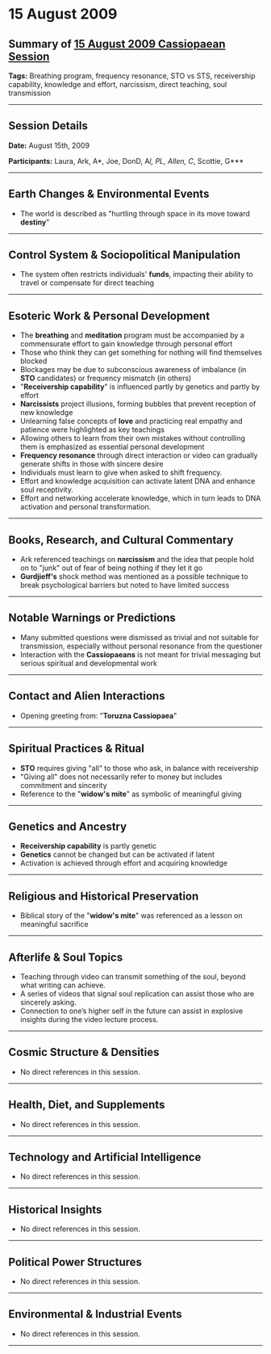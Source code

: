 # 15 August 2009

## Summary of [15 August 2009 Cassiopaean Session](https://cassiopaea.org/forum/threads/session-15-august-2009.13298/)

**Tags:** Breathing program, frequency resonance, STO vs STS, receivership capability, knowledge and effort, narcissism, direct teaching, soul transmission

---


## Session Details

**Date:** August 15th, 2009

**Participants:** Laura, Ark, A*, Joe, DonD, A*l, PL, Allen, C*, Scottie, G***

---


## Earth Changes & Environmental Events

- The world is described as "hurtling through space in its move toward **destiny**"

---


## Control System & Sociopolitical Manipulation

- The system often restricts individuals' **funds**, impacting their ability to travel or compensate for direct teaching

---


## Esoteric Work & Personal Development

- The **breathing** and **meditation** program must be accompanied by a commensurate effort to gain knowledge through personal effort
- Those who think they can get something for nothing will find themselves blocked
- Blockages may be due to subconscious awareness of imbalance (in **STO** candidates) or frequency mismatch (in others)
- "**Receivership capability**" is influenced partly by genetics and partly by effort
- **Narcissists** project illusions, forming bubbles that prevent reception of new knowledge
- Unlearning false concepts of **love** and practicing real empathy and patience were highlighted as key teachings
- Allowing others to learn from their own mistakes without controlling them is emphasized as essential personal development
- **Frequency resonance** through direct interaction or video can gradually generate shifts in those with sincere desire
- Individuals must learn to give when asked to shift frequency.
- Effort and knowledge acquisition can activate latent DNA and enhance soul receptivity.
- Effort and networking accelerate knowledge, which in turn leads to DNA activation and personal transformation.

---


## Books, Research, and Cultural Commentary

- Ark referenced teachings on **narcissism** and the idea that people hold on to "junk" out of fear of being nothing if they let it go
- **Gurdjieff's** shock method was mentioned as a possible technique to break psychological barriers but noted to have limited success

---


## Notable Warnings or Predictions

- Many submitted questions were dismissed as trivial and not suitable for transmission, especially without personal resonance from the questioner
- Interaction with the **Cassiopaeans** is not meant for trivial messaging but serious spiritual and developmental work

---


## Contact and Alien Interactions

- Opening greeting from: "**Toruzna Cassiopaea**"

---


## Spiritual Practices & Ritual

- **STO** requires giving "all" to those who ask, in balance with receivership
- "Giving all" does not necessarily refer to money but includes commitment and sincerity
- Reference to the "**widow's mite**" as symbolic of meaningful giving

---


## Genetics and Ancestry

- **Receivership capability** is partly genetic
- **Genetics** cannot be changed but can be activated if latent
- Activation is achieved through effort and acquiring knowledge

---


## Religious and Historical Preservation

- Biblical story of the "**widow's mite**" was referenced as a lesson on meaningful sacrifice

---



## Afterlife & Soul Topics

- Teaching through video can transmit something of the soul, beyond what writing can achieve.
- A series of videos that signal soul replication can assist those who are sincerely asking.
- Connection to one’s higher self in the future can assist in explosive insights during the video lecture process.

---


## Cosmic Structure & Densities

- No direct references in this session.

---


## Health, Diet, and Supplements

- No direct references in this session.

---


## Technology and Artificial Intelligence

- No direct references in this session.

---


## Historical Insights

- No direct references in this session.

---


## Political Power Structures

- No direct references in this session.

---


## Environmental & Industrial Events

- No direct references in this session.

---


